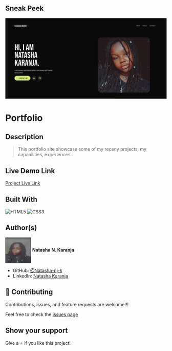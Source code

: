 ## Sneak Peek

![Preview](./images/sneak%20peak.png)

# Portfolio

## Description

> This portfolio site showcase some of my receny projects, my capanilities, experiences.
## Live Demo Link

[Project Live Link](https://natasha-nj-k.github.io/Natasha-portfolio-/)


## Built With

![HTML5](https://icongr.am/devicon/html5-original.svg?size=80&color=currentColor)
![CSS3](https://icongr.am/devicon/css3-original.svg?size=80&color=currentColor)

## Author(s)

  <a href="https://github.com/Natasha-nj-k" target="blank"><img align="center"
        src="./images/Natasha.png"
        alt="Natasha" height="80" width="80"/></a>   **Natasha N. Karanja**

- GitHub: [@Natasha-nj-k](https://github.com/Natasha-nj-k)
- LinkedIn: [Natasha Karanja](https://www.linkedin.com/in/natasha-karanja-44117a336/)
## 🤝 Contributing

Contributions, issues, and feature requests are welcome!!!

Feel free to check the [issues page](https://github.com/Natasha-nj-k/Natasha-portfolio-/issues)

## Show your support

Give a ⭐️ if you like this project!

